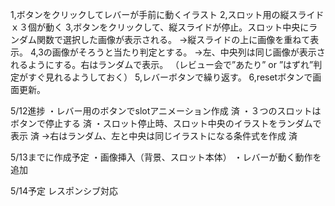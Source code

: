 <!-- #slot概要 -->
1,ボタンをクリックしてレバーが手前に動くイラスト
2,スロット用の縦スライドｘ３個が動く
3,ボタンをクリックして、縦スライドが停止。スロット中央にランダム関数で選択した画像が表示される。
 →縦スライドの上に画像を重ねて表示。
4,3の画像がそろうと当たり判定とする。
 →左、中央列は同じ画像が表示されるようにする。右はランダムで表示。
 （レビュー会で”あたり” or ”はずれ”判定がすぐ見れるようしておく）
5,レバーボタンで繰り返す。
6,resetボタンで画面更新。


5/12進捗
・レバー用のボタンでslotアニメーション作成 済
・３つのスロットはボタンで停止する 済
・スロット停止時、スロット中央のイラストをランダムで表示 済
 →右はランダム、左と中央は同じイラストになる条件式を作成 済

5/13までに作成予定
・画像挿入（背景、スロット本体）
・レバーが動く動作を追加

5/14予定 レスポンシブ対応